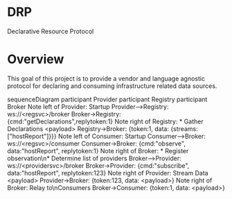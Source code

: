 # DRP
Declarative Resource Protocol

# Overview
This goal of this project is to provide a vendor and language agnostic protocol for declaring and consuming infrastructure related data sources.

<div class="mermaid" style="height: 50em;">
sequenceDiagram
    participant Provider
    participant Registry
    participant Broker
    Note left of Provider: Startup
    Provider-->Registry: ws://&lt;regsvc&gt;/broker
    Broker->Registry: {cmd:"getDeclarations",replytoken:1}
    Note right of Registry: * Gather Declarations &lt;payload&gt;
    Registry->Broker: {token:1, data: {streams:["hostReport"]}}}
    Note left of Consumer: Startup
    Consumer-->Broker: ws://&lt;regsvc&gt;/consumer
    Consumer->Broker: {cmd:"observe", data:"hostReport", replytoken:1}
    Note right of Broker: * Register observation\n* Determine list of providers
    Broker-->Provider: ws://&lt;providersvc&gt;/broker
    Broker->Provider: {cmd:"subscribe", data:"hostReport", replytoken:123}
    Note right of Provider: Stream Data &lt;payload&gt;
    Provider->Broker: {token:123, data: &lt;payload&gt;}
    Note right of Broker: Relay to\nConsumers
    Broker->Consumer: {token:1,  data: &lt;payload&gt;}
</div>
